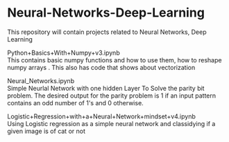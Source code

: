# Neural-Networks-Deep-Learning
This repository will contain projects related to Neural Networks, Deep Learning

Python+Basics+With+Numpy+v3.ipynb    
This contains basic numpy functions and how to use them,  how to reshape numpy arrays . This also has code that shows about vectorization

Neural_Networks.ipynb  
Simple Neurlal Network with one hidden Layer
To Solve the parity bit problem. The desired output for the parity problem is 1 if an input pattern contains an odd number of 1's and 0 otherwise.

Logistic+Regression+with+a+Neural+Network+mindset+v4.ipynb  
Using Logistic regression as a simple neural network and classidying if a given image is of cat or not

